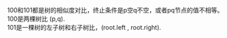 100和101都是树的相似度对比，终止条件是p空q不空，或者pq节点的值不相等。  
100是两棵树比 (p,q).     
101是一棵树的左子树和右子树比，(root.left , root.right). 
